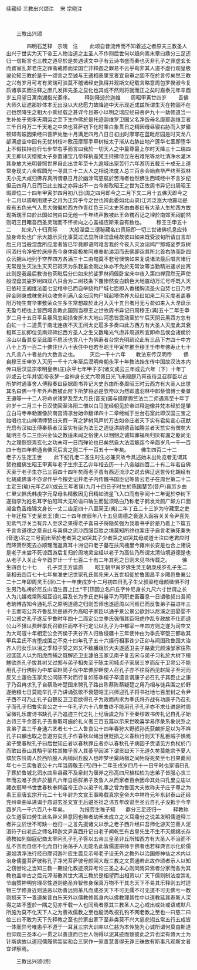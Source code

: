 续藏经   三教出兴颂注
　宋 宗晓注

　　 

　　三教出兴颂

　　　　四明石芝释　宗晓　注
　　此颂自昔流传而不知着述之者原夫三教圣人出兴于世实为天下帝王人物治道之主圣人不作则后世何以趋向焉末章曰鼎分三足还归一信斯言也三教之道尽於是矣遇读文中子有云诗书盛而秦也灭非孔子之罪虚玄长而晋室乱非老庄之罪斋戒修而梁国亡非释迦之罪易不云乎苟非其人道不虚行观皇极谠论知三教於是乎一颂言之至诚与王通相表里览者宜自审之固不在於言传矣然三教之兴有岁月可考有灵瑞可验莫不稽诸经史孰得并观斯文纪载言略意周包罗揆淑今复质诸事实而注释之庶几发挥先圣之显化也其或不然则将就而正之矣时嘉泰元年辛酉岁五月望日寓南湖指光斋序。
　　释迦降迹於迦维　　周昭甲寅廿四岁
　　吾佛大师久证遮那妙体本无出没以大悲愿力故降迹中天示现近成兹所谓生灭在物固不在己也然降生之相大小乘经载之甚详今且寄小以明之瑞应经曰菩萨九十一劫修道当一生补处于兜率天期运之至下生作佛於是托迹迦维罗卫国父名净饭母名靡耶迦维卫者三千日月万二千天地之中央也菩萨初下化时乘白象贯日之精因母昼寝右胁而入梦寤顿知有娠因果经曰菩萨处胎十月满足四月八日日初出时摩耶在蓝毗尼园是时天龙八部满虚空中园有无忧树枝叶敷茂摩耶手牵树枝太子渐从右胁出地产莲华七茎即堕华上不假扶持自行七步举右手而言曰我於一切天人之中最尊最上尔时天降三十二瑞四天王即以天缯接太子身置诸宝几帝释执盖梵王持拂侍立左右难陀等龙吐清净水灌沐其身放大光明普照世界自此出世年至十九逾城出家苦行六年游历五载三十成无上道常身现丈六金辉圆光一寻具三十二大人之相说法度人总三百余会始自华严终至双林无小无大咸归佛界真所谓悬日月於幽涂驾慈航於苦海者也然佛生西域经中不言岁纪但云四月八日而已此土推之亦异出不一古今断取昭王之世为正故周书异记曰周昭王瑕即位二十四年甲寅岁四月初八日(周之四月即今之二月下文二月十五佛灭即今之十二月以周朝用建子之月为正异乎今之世也辨此委如北山录)江河泛涨大地震动是夜有五色光气入贯大微徧於西方作青红色王问太史苏由由奏曰有大圣人生於西方故现斯瑞王曰於此国如何由曰无他一千年终声教被此王命镌石记之埋於南郊天祠前然则昭王目睹吾西圣灵瑞而不怀祈向之心盖福应斯来自有数也。
　　穆王壬申五十二　　如来八十归真际
　　大般涅盘三德秘藏名曰真际即一切三世诸佛机息应转放身命处也广示大雄示灭化事莫过法显所译涅盘经故彼曰如来既受波旬所请自言却后三月当般涅盘所应度者皆已毕竟即语阿难言我於今夜入灭汝诣鸠尸那城娑罗双树间洒扫令净安於床座吾今身体疲极矣阿难奉勅涕泪而去佛即诣其所北首右胁而卧四众云拥从地列于空界四方各满三十二由旬莫不悲号懊恼如来复说诸法最后唱言诸行无常是生灭法生灭灭已寂灭为乐我虽金刚之体亦不免於无常汝等当勤精进速求出离此则是我最后教诲也茶毗后分曰如来於娑罗林间偃卧宝床中夜入第四禅寂然无声使般涅盘其娑罗树四双八只合为二树枝条下覆惨然变白鹤色大地震动万汇号呼既入灭已依轮王阇维法置七宝棺中已而自举绕拘尸城七匝即入香楼胸流圣火自焚七日乃尽碎金刚身成粖舍利众收舍利满八金坛回拘尸城起塔供养大经曰如来二月灭度者盖春阳万物生育华果敷荣众生多生常想故於此月入灭十五日者月无亏盈如来入大涅盘示无盈亏相也上皆西域言教此国则当穆王之世故周书异记曰周穆王(满)五十二年壬申岁二月十五日平旦暴风忽起损舍折木大地山河悉皆震动至於午后天阴云黑西方忽有白虹一十二道贯于南北连夜不灭王问太史扈多多奏曰此方西方有大圣人灭度此其衰相耳王初即位见南郊碑纪西方圣人之生又数睹光气虑非周道所宜即命吕侯会诸侯於涂山以备其变至此靡不启沃也言八十为佛寿者台宗光明疏论此有三品下方四十中方八十上方一百二十佛住世八十表住中也若至昭王甲寅年推至穆王壬申年佛寿止七十九凡言八十者总约大数言之也。
　　灭后一千十六年　　教法东传汉明帝
　　佛自穆王壬申岁入灭历一千十六年至后漠明帝朝永平十年教法始东传中国故汉法本内传曰后汉显宗孝明皇帝(庄)永平七年甲子岁(诸文或云三年或云六年〔下〕十年丁卯或云七年并误)帝夜梦一金神身长丈六项佩日光飞来殿庭乃宵夜待旦召群臣以占所梦时通事舍人傅毅奏曰臣据周书异记大史苏由所奏周昭王时云西方有大圣人出世其名曰佛一千年外声教被此陛下所梦将必是欤帝以为然即遣羽林中郎蔡愔博士秦景王遵等一十二人将命求诸梦及至大月氏(音支)国与摄摩腾竺法兰二师遇焉至十年丁卯岁十二月三十日汉使回至洛阳二僧以白马驼经朝见於帝进释迦像并梵本经於是肇立白马寺奉勅置像於南宫清凉台始命翻译四十二章经缄于兰台石室此即汉国三宝之始唱也北山神清师赞曰夫假一宵之梦树风声於万古如帝庄者天下实有君矣宣心茂猷光启有汉如王傅秦蔡者汉室实有臣为法王之遗徒洪嗣德音如腾兰者天竺实有僧矣大哉明主与二三臣兴金仙之教适未闻之俗使人以悃悃之诚知罪福所归厌有漏之躯尚无为之理恢恢焉玄化之功未可一日而殚论也已矣然自大法滥觞迄今辛酉岁凡一千一百四十有四年若通自佛灭后言之则二千一百五十一年矣。
　　佛生四百二十二　　老子方生定王世
　　此下纪孔老二圣生时生必兼灭故今具述始末出处览者无谓其赘也据佛生昭王甲寅年老子生宗王乙卯年相去历一十八帝越四百二十有二年若自佛灭至于老子生亦已三百四十四年矣而老子虽有西迈流沙之说去佛辽远世传化胡经有化胡成佛事不亦谬作乎今按史记并老子内传魏书国臣记等皆云老子在周世第二十二主定王(瑜)元年乙卯(或云三年者误)九月十四日子时生於陈国楚苦(音户)县厉乡曲仁里父韩氏韩虔字元卑母名精敷因见日精如流星飞入口而有孕阅十二年诞於李树下遂指李为姓名耳字伯阳耳大无轮谥曰聃生而髭须皓白乃称老子鹤发龙颜广颡方口面凝金色舌络锦文身长一丈二齿足四十八至简王(夷)二年丁丑二十三岁为守藏室之吏十年迁柱下史至景王(贵)二十四年庚辰年八十五见周德之衰遂入函谷关关令尹喜先见紫气浮关当有异人至求之果得老子喜曰子将隐矣强为我着书乎於是乃着上下篇五千言言道德之意自此与喜俱之流沙西服臣胜之境莫知所终也案庄子自言老聃死秦失(音迭)吊之三号而出至於老者哭之如哭其子少者哭之如哭其母咸道士注曰老君应时而降萧然死去亦顺理而返真耳十洲记曰老子墓在扶风槐里今雍州长安是也合上诸说是老子未尝不死谅西游后复归於周地灵宝经以老子为高仙乃所谓太清仙境道德是也从老子入关止今辛酉岁计一千七百二十有二年其死之日则未见书传载之。
　　佛生四百七十七　　孔子灵王方诞质
　　昭王朝甲寅岁佛生灵王朝庚戌岁孔子生二圣相去四百七十七年矣准史记世家孔氏其先宋人五世祖徙於鲁国昌平乡陬邑鲁襄公二十二年即周灵王(泄)二十一年庚戌岁十二月初四日孔子生父叔粱纥母颜微惧不时生男乃私祷於尼丘山洎生首上[土*干]顶因立名曰丘字仲尼身长九尺六寸世谓之长人为儿嬉戏常陈爼豆设礼容及长为季氏吏料量平为司职吏畜蕃息一日谓敬叔曰吾闻老聃博古知今通礼乐之原明道德之归则吾师也遂适周以问焉已而反鲁弟子益进年三十五而昭公奔齐鲁乱於是适齐为高昭子家臣以通乎景公景公欲封以尼溪之田晏婴不可公惑之孔子遂反乎鲁时年四十二而定公立季氏强僭其臣阳虎作乱专政故不仕而退公山不狃以费畔季氏召欲往而卒不行定公以孔子为中都宰一年四方则之遂为司空又为大司宼十年相定公会齐侯于夹谷齐人归鲁侵疆十三年使仲由为季氏宰堕三都收其甲兵孟氏不肯堕成围之不克十四年孔子五十六摄行相事诛少正卯与闻国政鲁国大治齐人归女乐以沮之季桓子受之郊又不致膰爼於大夫遂适卫主子路妻兄颜浊邹家往陈过匡匡人以为阳虎而捕之既解还卫主蘧伯玉家见南子复去宋与弟子习礼於大树下桓魋欲杀孔子拔其树又过郑与弟子相失至于陈主司城贞子家居三岁而反于卫灵公不能用孔子行佛肸为中牟宰赵简子伐中牟佛肸畔使人召孔子亦不往将西见赵简子至河而反又主蘧伯玉家灵公问陈不对而行复如陈季桓子卒遗言谓康子必召孔子其臣止之康子乃召冉求孔子自蔡及叶楚国来聘孔子路出陈蔡陈蔡疑楚之用乃相与徒兵围之於野遂绝粮七日莫能举孔子乃讲诵弦歌不衰楚昭王兴师迎孔子将书社地七百里封之令尹子西不可乃止孔子自楚反卫卫君欲得孔子为政而冉求为季氏将齐战有功康子乃召孔子而孔子归鲁实哀公之十一年孔子六十八矣鲁终不能用孔子孔子亦不求仕进是时周室微礼乐废诗书缺孔子乃追迹三代之礼上纪唐虞之际下至秦缪故书传礼记自孔子始古诗三千余首孔子去重取可施於礼义者三百五篇以示来世晚喜学易序彖系象说卦之言弟子盖三千身通六艺者七十二人鲁哀公十四年春狩大野叔孙氏获麟折足以为不祥孔子曰麟也取之吾道穷矣孔子作春秋以绳当世贬损之义春秋行则天下乱臣贼子惧焉弟子受春秋孔子曰后世知丘者以春秋罪丘者亦以春秋孔子病因子贡请见方负杖於门而歌曰泰山其頺乎梁柱其摧乎哲人其萎乎因涕下谓贡曰天下无道久矣莫能宗予夏人殡於东阶周人於西阶殷人两楹间丘殷人也昨梦坐奠两楹之间殆将死矣至七日果薨阅年七十三实鲁哀公十六年当周敬王(丐)四十二年壬戌岁四月十一日午时也家语曰孔子葬於鲁城北泗水曲阜县藏不及泉封为偃斧之形高四尺植松柏为志弟子皆服心丧三年而去唯子贡庐於墓凡六年自后群弟子及鲁人从而家者百余因命其处曰孔里立庙以藏衣冠琴书世世春秋奉祠虽帝王亦以弟子礼事之曾为鲁国大夫故称夫子庄子尊之为素王至唐玄宗开元二十七年封为文宣王事略载真宗皇帝大中祥符元年东封泰山还经兖州幸曲阜进谒于庙谥玄圣文宣王后避圣祖之讳五年改谥至圣云自孔子没抵于今辛酉岁凡一千六百八十年矣。
　　为报劳生稚子知　　鼎分三足还归一
　　释教称众生道家曰劳生此名异义异意同也稚者幼禾未成立之义耳鼎分之说盖发明儒道释三者并立於世不可缺一也归一之言先援诸文以示之老子西升经曰吾师化游天竺善入泥洹符子曰老氏之师名释迦文尹喜西升记曰老子闻乾竺有古皇先生不生不灭绵绵长存德教如列御寇纪商太宰问孔子孔子答以五帝三皇圣非丘所知西方有大圣人不治而不乱不言而自信不化而自行荡荡乎人无能名此皆儒道宗师于佛者也若释典言示化於儒道如清净法行经曰摩诃迦叶应生震旦示号老子设无外之教外以治国修神仙之术内以治身儒童菩萨彼称孔子净光菩萨彼号颜回大哉三教之文贯通若此故作颂者示人以知之窃尝论之当知三教一期设化教迹须异考论三圣之本心则同焉异焉者分家而各为其教也盖中古之后元淳渐散其世大漓三教於是相望而出相资以广天下儒则制法度崇礼节幽赞神明穷理尽性道则绝圣弃智修身保真万物不干其志天下不易其乐释则五时逗物三学修身近则惩恶以劝善远则革凡而成圣天下不可无儒不可无道不可无佛亏一教则损天下一善道矣昔白乐天外以儒教修其身内以佛教理其性中以道教延其寿斯人深得之故不堕於一隅之见亦千载一人也同焉者原其三教圣人之心或出或处或语或默凡所施为莫不化天下人之为善故儒教之至也殷汤改祝孔钓不网老教之至也一曰慈二曰俭三曰不敢为天下先释教之至也於家出家下至非类莫不兴大慈悲矧五常五行五成皆一体而异号唯患乎不遵于一耳且三宗大训率以仁慈为本传施为心诚所谓何莫由斯道也仰观三圣本心一贯之以善道而已世人勿得以泥其迹而致彼此之异也梁有傅大士为针斯病故以道冠儒履佛袈裟和会三家作一家善慧善得无诤三昧故有斯事凡观斯文者宜详察焉。

　　三教出兴颂(终)


